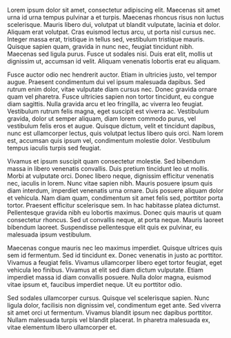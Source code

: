 Lorem ipsum dolor sit amet, consectetur adipiscing elit. Maecenas sit amet urna id urna tempus pulvinar a et turpis. Maecenas rhoncus risus non luctus scelerisque. Mauris libero dui, volutpat ut blandit vulputate, lacinia et dolor. Aliquam erat volutpat. Cras euismod lectus arcu, ut porta nisl cursus nec. Integer massa erat, tristique in tellus sed, vestibulum tristique mauris. Quisque sapien quam, gravida in nunc nec, feugiat tincidunt nibh. Maecenas sed ligula purus. Fusce ut sodales nisi. Duis erat elit, mollis ut dignissim ut, accumsan id velit. Aliquam venenatis lobortis erat eu aliquam.

Fusce auctor odio nec hendrerit auctor. Etiam in ultricies justo, vel tempor augue. Praesent condimentum dui vel ipsum malesuada dapibus. Sed rutrum enim dolor, vitae vulputate diam cursus nec. Donec gravida ornare quam vel pharetra. Fusce ultricies sapien non tortor tincidunt, eu congue diam sagittis. Nulla gravida arcu et leo fringilla, ac viverra leo feugiat. Vestibulum rutrum felis magna, eget suscipit est viverra ac. Vestibulum gravida, dolor ut semper aliquam, diam lorem commodo purus, vel vestibulum felis eros et augue. Quisque dictum, velit et tincidunt dapibus, nunc est ullamcorper lectus, quis volutpat lectus libero quis orci. Nam lorem est, accumsan quis ipsum vel, condimentum molestie dolor. Vestibulum tempus iaculis turpis sed feugiat.

Vivamus et ipsum suscipit quam consectetur molestie. Sed bibendum massa in libero venenatis convallis. Duis pretium tincidunt leo ut mollis. Morbi at vulputate orci. Donec libero neque, dignissim efficitur venenatis nec, iaculis in lorem. Nunc vitae sapien nibh. Mauris posuere ipsum quis diam interdum, imperdiet venenatis urna ornare. Duis posuere aliquam dolor et vehicula. Nam diam quam, condimentum sit amet felis sed, porttitor porta tortor. Praesent efficitur scelerisque sem. In hac habitasse platea dictumst. Pellentesque gravida nibh eu lobortis maximus. Donec quis mauris ut quam consectetur rhoncus. Sed ut convallis neque, at porta neque. Mauris laoreet bibendum laoreet. Suspendisse pellentesque elit quis ex pulvinar, eu malesuada ipsum vestibulum.

Maecenas congue mauris nec leo maximus imperdiet. Quisque ultrices quis sem id fermentum. Sed id tincidunt ex. Donec venenatis in justo ac porttitor. Vivamus a feugiat felis. Vivamus ullamcorper libero eget tortor feugiat, eget vehicula leo finibus. Vivamus at elit sed diam dictum vulputate. Etiam imperdiet massa id diam convallis posuere. Nulla dolor magna, euismod vitae ipsum et, faucibus imperdiet neque. Ut eu porttitor odio.

Sed sodales ullamcorper cursus. Quisque vel scelerisque sapien. Nunc ligula dolor, facilisis non dignissim vel, condimentum eget ante. Sed viverra sit amet orci ut fermentum. Vivamus blandit ipsum nec dapibus porttitor. Nullam malesuada turpis vel blandit placerat. In pharetra malesuada ex, vitae elementum libero ullamcorper et. 